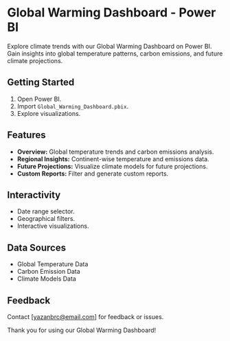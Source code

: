 # Global Warming Dashboard - Power BI
Explore climate trends with our Global Warming Dashboard on Power BI. Gain insights into global temperature patterns, carbon emissions, and future climate projections.

## Getting Started

1. Open Power BI.
2. Import `Global_Warming_Dashboard.pbix`.
3. Explore visualizations.

## Features

- **Overview:** Global temperature trends and carbon emissions analysis.
- **Regional Insights:** Continent-wise temperature and emissions data.
- **Future Projections:** Visualize climate models for future projections.
- **Custom Reports:** Filter and generate custom reports.

## Interactivity

- Date range selector.
- Geographical filters.
- Interactive visualizations.

## Data Sources

- Global Temperature Data
- Carbon Emission Data
- Climate Models Data

## Feedback

Contact [yazanbrc@email.com] for feedback or issues.

Thank you for using our Global Warming Dashboard!

